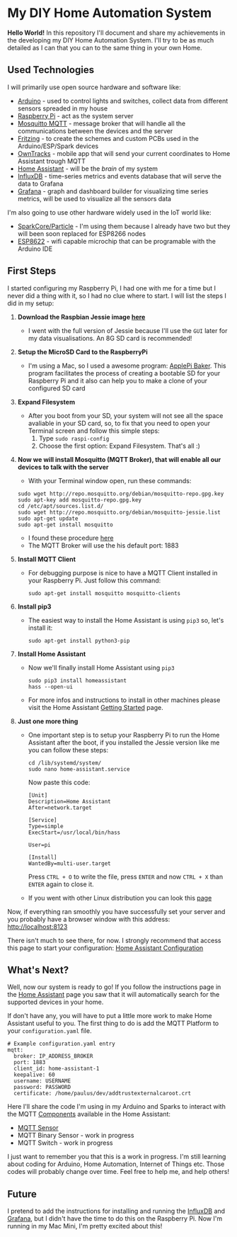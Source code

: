 # My DIY Home Automation System

**Hello World!** In this repository I'll document and share my achievements in the developing my DIY Home Automation System. I'll try to be as much detailed as I can that you can to the same thing in your own Home.

## Used Technologies

I will primarily use open source hardware and software like:

* [Arduino](https://www.arduino.cc) - used to control lights and switches, collect data from different sensors spreaded in my house
* [Raspberry Pi](https://www.raspberrypi.org) - act as the system server
* [Mosquitto MQTT](http://mosquitto.org) - message broker that will handle all the communications between the devices and the server
* [Fritzing](http://fritzing.org/home/) - to create the schemes and custom PCBs used in the Arduino/ESP/Spark devices
* [OwnTracks](http://owntracks.org) - mobile app that will send your current coordinates to Home Assistant trough MQTT
* [Home Assistant](https://home-assistant.io) - will be the *brain* of my system
* [InfluxDB](https://influxdb.com) - time-series metrics and events database that will serve the data to Grafana
* [Grafana](http://grafana.org) - graph and dashboard builder for visualizing time series metrics, will be used to visualize all the sensors data

I'm also going to use other hardware widely used in the IoT world like:

* [SparkCore/Particle](https://www.particle.io) - I'm using them because I already have two but they will been soon replaced for ESP8266 nodes
* [ESP8622](http://www.esp8266.com) - wifi capable microchip that can be programable with the Arduino IDE

## First Steps

I started configuring my Raspberry Pi, I had one with me for a time but I never did a thing with it, so I had no clue where to start. I will list the steps I did in my setup:

1. **Download the Raspbian Jessie image [here](https://www.raspberrypi.org/downloads/raspbian/)**

	- I went with the full version of Jessie because I'll use the ```GUI``` later for my data visualisations. An 8G SD card is recommended!		
	 
2. **Setup the MicroSD Card to the RaspberryPi**

	- I'm using a Mac, so I used a awesome program: [ApplePi Baker](http://www.tweaking4all.com/hardware/raspberry-pi/macosx-apple-pi-baker/). This program facilitates the process of creating a bootable SD for your Raspberry Pi and it also can help you to make a clone of your configured SD card
	 
3. **Expand Filesystem**

	- After you boot from your SD, your system will not see all the space avaliable in your SD card, so, to fix that you need to open your Terminal screen and follow this simple steps:
		1. Type ```sudo raspi-config```
		2. Choose the first option: Expand Filesystem. That's all :) 

4. **Now we will install Mosquitto (MQTT Broker), that will enable all our devices to talk with the server**
	- With your Terminal window open, run these commands:

	 ```
	 sudo wget http://repo.mosquitto.org/debian/mosquitto-repo.gpg.key
	 sudo apt-key add mosquitto-repo.gpg.key
	 cd /etc/apt/sources.list.d/
	 sudo wget http://repo.mosquitto.org/debian/mosquitto-jessie.list
	 sudo apt-get update
	 sudo apt-get install mosquitto
	 
	 ```
	- I found these procedure [here](http://mosquitto.org/2013/01/mosquitto-debian-repository/)
	- The MQTT Broker will use the his default port: 1883

5. **Install MQTT Client**

	- For debugging purpose is nice to have a MQTT Client installed in your Raspberry Pi. Just follow this command:

		```
		sudo apt-get install mosquitto mosquitto-clients
		```

6. **Install pip3**

	- The easiest way to install the Home Assistant is using ```pip3``` so, let's install it:

		```
		sudo apt-get install python3-pip
		```
		
7. **Install Home Assistant**

	- Now we'll finally install Home Assistant using ```pip3``` 
		
		```
		sudo pip3 install homeassistant
		hass --open-ui
		```
	- For more infos and instructions to install in other machines please visit the Home Assistant [Getting Started](https://home-assistant.io/getting-started/) page.

8. **Just one more thing**

	- One important step is to setup your Raspberry Pi to run the Home Assistant after the boot, if you installed the Jessie version like me you can follow these steps:
	
		```
		cd /lib/systemd/system/
		sudo nano home-assistant.service
		```
		
		Now paste this code:
		
		```
		[Unit]
		Description=Home Assistant
		After=network.target
		
		[Service]
		Type=simple
		ExecStart=/usr/local/bin/hass
		
		User=pi
		
		[Install]
		WantedBy=multi-user.target

		```
		
		Press ```CTRL + O``` to write the file, press ```ENTER``` and now ```CTRL + X```  than ```ENTER``` again to close it.
		
	- If you went with other Linux distribution you can look this [page](https://home-assistant.io/getting-started/autostart/)
	
		
Now, if everything ran smoothly you have successfully set your server and you probably have a browser window with this address: [http://localhost:8123](http://localhost:8123)

There isn't much to see there, for now. I strongly recommend that access this page to start your configuration: [Home Assistant Configuration](https://home-assistant.io/getting-started/configuration/)

## What's Next?

Well, now our system is ready to go! If you follow the instructions page in the [Home Assistant](https://home-assistant.io/getting-started/configuration/) page you saw that it will automatically search for the supported devices in your home.

If don't have any, you will have to put a little more work to make Home Assistant useful to you. The first thing to do is add the MQTT Platform to your ```configuration.yaml``` file.

```
# Example configuration.yaml entry
mqtt:
  broker: IP_ADDRESS_BROKER
  port: 1883
  client_id: home-assistant-1
  keepalive: 60
  username: USERNAME
  password: PASSWORD
  certificate: /home/paulus/dev/addtrustexternalcaroot.crt
```

Here I'll share the code I'm using in my Arduino and Sparks to interact with the MQTT [Components](https://home-assistant.io/components/#all) available in the Home Assistant:

* [MQTT Sensor]()
* MQTT Binary Sensor - work in progress
* MQTT Switch - work in progress

I just want to remember you that this is a work in progress. I'm still learning about coding for Arduino, Home Automation, Internet of Things etc. Those codes will probably change over time. Feel free to help me, and help others!

## Future

I pretend to add the instructions for installing and running the [InfluxDB](https://influxdb.com) and [Grafana](http://grafana.org), but I didn't have the time to do this on the Raspberry Pi. Now I'm running in my Mac Mini, I'm pretty excited about this!